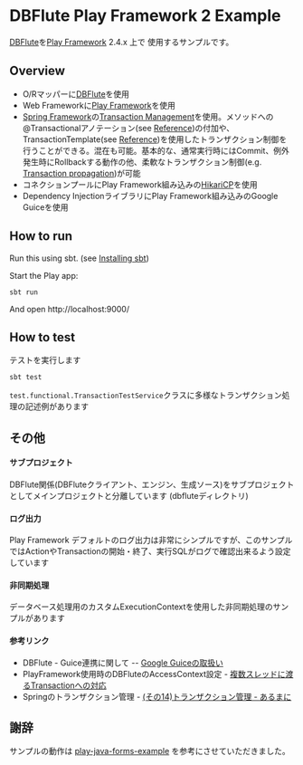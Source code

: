 # DBFlute Play Framework 2 Example
[DBFlute](http://dbflute.seasar.org/)を[Play Framework](https://www.playframework.com/) 2.4.x 上で 使用するサンプルです。

## Overview

* O/Rマッパーに[DBFlute](http://dbflute.seasar.org/ja/introduction/index.html)を使用
* Web Frameworkに[Play Framework](https://www.playframework.com/)を使用
* [Spring Framework](https://projects.spring.io/spring-framework/)の[Transaction Management](https://docs.spring.io/spring/docs/4.1.6.RELEASE/spring-framework-reference/html/transaction.html)を使用。メソッドへの@Transactionalアノテーション(see [Reference](https://docs.spring.io/spring/docs/4.1.6.RELEASE/spring-framework-reference/html/transaction.html#transaction-declarative-annotations))の付加や、TransactionTemplate(see [Reference](https://docs.spring.io/spring/docs/4.1.6.RELEASE/spring-framework-reference/html/transaction.html#tx-prog-template))を使用したトランザクション制御を行うことができる。混在も可能。基本的な、通常実行時にはCommit、例外発生時にRollbackする動作の他、柔軟なトランザクション制御(e.g. [Transaction propagation](https://docs.spring.io/spring/docs/4.1.6.RELEASE/spring-framework-reference/html/transaction.html#tx-propagation))が可能
* コネクションプールにPlay Framework組み込みの[HikariCP](http://brettwooldridge.github.io/HikariCP/)を使用
* Dependency InjectionライブラリにPlay Framework組み込みのGoogle Guiceを使用

## How to run
Run this using sbt. (see [Installing sbt](http://www.scala-sbt.org/1.x/docs/Setup.html))

Start the Play app:

```
sbt run
```

And open http://localhost:9000/

## How to test

テストを実行します

```
sbt test
```

`test.functional.TransactionTestService`クラスに多様なトランザクション処理の記述例があります

## その他

#### サブプロジェクト
DBFlute関係(DBFluteクライアント、エンジン、生成ソース)をサブプロジェクトとしてメインプロジェクトと分離しています (dbfluteディレクトリ)

#### ログ出力
Play Framework デフォルトのログ出力は非常にシンプルですが、このサンプルではActionやTransactionの開始・終了、実行SQLがログで確認出来るよう設定しています

#### 非同期処理
データベース処理用のカスタムExecutionContextを使用した非同期処理のサンプルがあります

#### 参考リンク
* DBFlute - Guice連携に関して -- [Google Guiceの取扱い](http://dbflute.seasar.org/ja/manual/reference/diway/guice/)
* PlayFramework使用時のDBFluteのAccessContext設定 - [複数スレッドに渡るTransactionへの対応](https://github.com/seasarorg/dbflute-play/issues/6#issuecomment-42439800)
* Springのトランザクション管理 - [(その14)トランザクション管理 - あるまに](http://d.hatena.ne.jp/arumani/20070327/1175006088)

## 謝辞
サンプルの動作は [play-java-forms-example](https://github.com/playframework/play-java-forms-example) を参考にさせていただきました。
